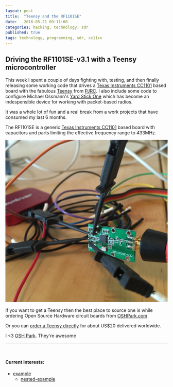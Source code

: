 ```yaml
---
layout: post
title:  "Teensy and the RF1101SE"
date:   2016-05-21 09:11:00
categories: hacking, technology, sdr
published: true
tags: technology, programming, sdr, cc11xx
---
```


## Driving the RF1101SE-v3.1 with a Teensy microcontroller

This week I spent a couple of days fighting with, testing, and then finally releasing some working code that drives a [Texas Instruments CC1101][cc1101] based board with the fabulous [Teensy][teensy] from [PJRC][pjrc]. I also include some code to configure Michael Ossmann's [Yard Stick One][ys1] which has become an indespensible device for working with packet-based radios.

It was a whole lot of fun and a real break from a work projects that have consumed my last 6 months.

<!--more-->

The RF1101SE is a generic [Texas Instruments CC1101][cc1101] based board with capacitors and parts limiting the effective frequency range to 433MHz. 

![Saleae connected to the RF1101SE-V3.1][rf1101]

If you want to get a Teensy then the best place to source one is while ordering Open Source Hardware circuit boards from [OSHPark.com][oshpark]

Or you can [order a Teensy directly][order] for about US$20 delivered worldwide.

I <3 [OSH Park][oshpark]. They're awesome



<hr>

<br />

#### Current interests:
* [example](/)
   * [nested-example](/)

[cc1101]:           http://www.ti.com/product/cc1101
[rf1101]:           /files/saleae-rf1101se.jpg
[ys1]:              https://github.com/greatscottgadgets/yardstick/wiki/YARD-Stick-One
[teensy]:           https://www.pjrc.com/teensy/teensy31.html
[pjrc]:             https://www.pjrc.com
[order]:            http://store.oshpark.com/products/teensy-3-1
[oshpark]:          https://oshpark.com
